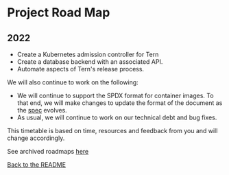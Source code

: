 # Project Road Map

## 2022
- Create a Kubernetes admission controller for Tern
- Create a database backend with an associated API.
- Automate aspects of Tern's release process. 


We will also continue to work on the following:
- We will continue to support the SPDX format for container images. To that end, we will make changes to update the format of the document as the [spec](https://spdx.dev/wp-content/uploads/sites/41/2020/08/SPDX-specification-2-2.pdf) evolves.
- As usual, we will continue to work on our technical debt and bug fixes.

This timetable is based on time, resources and feedback from you and will change accordingly.

See archived roadmaps [here](project-roadmap-archive.md)

[Back to the README](../README.md)
